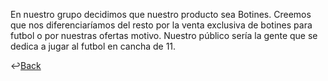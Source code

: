 En nuestro grupo decidimos que nuestro producto sea Botines. Creemos que nos diferenciaríamos del resto por la venta exclusiva de botines para futbol o por nuestras ofertas motivo. Nuestro público sería la gente que se dedica a jugar al futbol en cancha de 11.

↩️[Back](./README.md)
